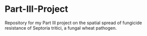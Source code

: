 # Part-III-Project
Repository for my Part III project on the spatial spread of fungicide resistance of Septoria tritici, a fungal wheat pathogen.

